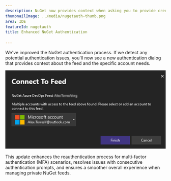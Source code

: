 ```yaml
---
description: NuGet now provides context when asking you to provide credentials.
thumbnailImage: ../media/nugetauth-thumb.png
area: IDE
featureId: nugetauth
title: Enhanced NuGet Authentication

---
```



We've improved the NuGet authentication process. If we detect any potential authentication issues, you'll now see a new authentication dialog that provides context about the feed and the specific account needs.

![NuGet authentication dialog](../media/nugetauthdialog.png)

This update enhances the reauthentication process for multi-factor authentication (MFA) scenarios, resolves issues with consecutive authentication prompts, and ensures a smoother overall experience when managing private NuGet feeds.
